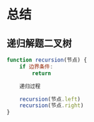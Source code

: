 # 总结

## 递归解题二叉树

```js
function recursion(节点) {
    if 边界条件:
        return

    递归过程

    recursion(节点.left)
    recursion(节点.right)
}
```
